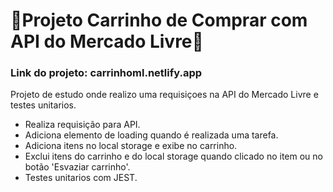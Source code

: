 # 🛒Projeto Carrinho de Comprar com API do Mercado Livre🛒
### Link do projeto: carrinhoml.netlify.app

Projeto de estudo onde realizo uma requisiçoes na API do Mercado Livre e testes unitarios.

* Realiza requisição para API.
* Adiciona elemento de loading quando é realizada uma tarefa.
* Adiciona itens no local storage e exibe no carrinho.
* Exclui itens do carrinho e do local storage quando clicado no item ou no botão 'Esvaziar carrinho'.
* Testes unitarios com JEST.




